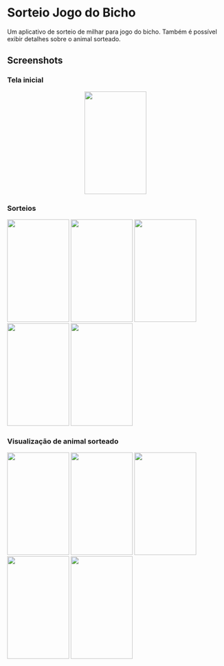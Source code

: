 # Sorteio Jogo do Bicho
Um aplicativo de sorteio de milhar para jogo do bicho. Também é possível exibir detalhes sobre o animal sorteado.

## Screenshots
### Tela inicial
<p align="center">
  <img src="https://i.imgur.com/iptRD7U.png" width=144px height=239px align="middle"/>  
</p>

### Sorteios
<img src="https://i.imgur.com/JGgGG4h.png" width=144px height=239px /> <img src="https://i.imgur.com/LYWfJAx.png" width=144px height=239px /> <img src="https://i.imgur.com/pz3dGzJ.png" width=144px height=239px /> <img src="https://i.imgur.com/VIGeCrl.png" width=144px height=239px /> <img src="https://i.imgur.com/5M9eFcZ.png" width=144px height=239px />  

### Visualização de animal sorteado
<img src="https://i.imgur.com/mHuwEFe.png" width=144px height=239px /> <img src="https://i.imgur.com/RjpLn4p.png" width=144px height=239px /> <img src="https://i.imgur.com/hiNLVS1.png" width=144px height=239px /> <img src="https://i.imgur.com/eSI5dX5.png" width=144px height=239px /> <img src="https://i.imgur.com/n14sWur.png" width=144px height=239px />
